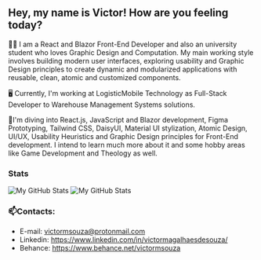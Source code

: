 ## Hey, my name is Victor! How are you feeling today?

🧑🏻 I am a React and Blazor Front-End Developer and also an university student who loves Graphic Design and Computation. My main working style involves building modern user interfaces, exploring usability and Graphic Design principles to create dynamic and modularized applications with reusable, clean, atomic and customized components.

🖥️ Currently, I'm working at LogisticMobile Technology as Full-Stack Developer to Warehouse Management Systems solutions.

🚀I'm diving into React.js, JavaScript and Blazor development, Figma Prototyping, Tailwind CSS, DaisyUI, Material UI stylization, Atomic Design, UI/UX, Usability Heuristics and Graphic Design principles for Front-End development. I intend to learn much more about it and some hobby areas like Game Development and Theology as well.

### Stats

<div>
  <img src="https://github-readme-stats.vercel.app/api/top-langs?username=viquitorms&show_icons=true&locale=en&layout=compact&theme=chartreuse-dark" alt="My GitHub Stats" />
  <img src="https://github-readme-stats.vercel.app/api?username=viquitorms&include_all_commits=true&count_private=true&show_icons=true&line_height=20&title_color=2B5BBD&icon_color=1124BB&text_color=A1A1A1&bg_color=0,000000,130F40" alt="My GitHub Stats"/>
</div>

### 📫Contacts:
- E-mail: victormsouza@protonmail.com
- Linkedin: https://www.linkedin.com/in/victormagalhaesdesouza/
- Behance: https://www.behance.net/victormsouza
